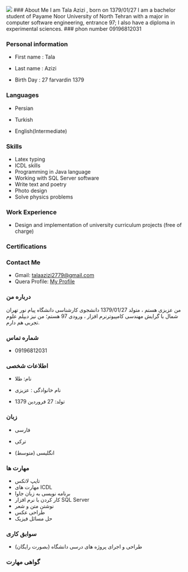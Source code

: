 <img src="https://avatars1.githubusercontent.com/u/69281750?s=460&u=b0ce20e5cfb5f182f05bde5f55cb61b85f08420b&v=4"/>
### About Me
I am Tala Azizi , born on 1379/01/27
I am a bachelor student of Payame Noor University of North Tehran with a major in computer software engineering, entrance 97;
I also have a diploma in experimental sciences.
### phon number
09196812031

### Personal information
+ First name : Tala

+ Last name : Azizi

+ Birth Day : 27 farvardin 1379

### Languages
+ Persian

+ Turkish

+ English(Intermediate)

### Skills
+ Latex typing
+ ICDL skills
+ Programming in Java language
+ Working with SQL Server software
+ Write text and poetry
+ Photo design
+ Solve physics problems
 
### Work Experience
+ Design and implementation of university curriculum projects (free of charge)

### Certifications

### Contact Me
- Gmail: talaazizi2779@gmail.com
- Quera Profile: <a href="https://quera.ir/profile/talaazizi2779">My Profile</a>


### درباره من
من عزیزی هستم ، متولد 1379/01/27
دانشجوی کارشناسی دانشگاه پیام نور تهران شمال با گرایش مهندسی کامپیوترنرم افزار ، ورودی 97 هستم؛
من نیز دیپلم علوم تجربی هم دارم.

### شماره تماس 
+ 09196812031

### اطلاعات شخصی
+ نام: طلا

+ نام خانوادگی : عزیزی

+ تولد: 27 فروردین 1379

### زبان
+ فارسی

+ ترکی

+ (انگلیسی  (متوسط

### مهارت ها
+ تایپ لاتکس
+ مهارت های ICDL
+ برنامه نویسی به زبان جاوا
+ کار کردن با نرم افزار SQL Server
+ نوشتن متن و شعر
+ طراحی عکس
+ حل مسائل فیزیک

  
### سوابق کاری
+ (طراحی و اجرای پروژه های درسی دانشگاه (بصورت رایگان

### گواهی مهارت 
